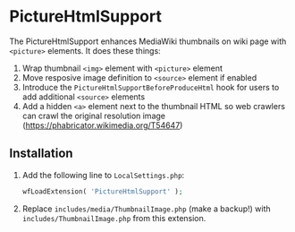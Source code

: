 # PictureHtmlSupport

The PictureHtmlSupport enhances MediaWiki thumbnails on wiki page with `<picture>` elements. It does these things:
1. Wrap thumbnail `<img>` element with `<picture>` element
2. Move resposive image definition to `<source>` element if enabled
3. Introduce the `PictureHtmlSupportBeforeProduceHtml` hook for users to add additional `<source>` elements
4. Add a hidden `<a>` element next to the thumbnail HTML so web crawlers can crawl the original resolution image (https://phabricator.wikimedia.org/T54647)

## Installation ##
1. Add the following line to `LocalSettings.php`:
    ```php
    wfLoadExtension( 'PictureHtmlSupport' );
    ```

2. Replace `includes/media/ThumbnailImage.php` (make a backup!) with `includes/ThumbnailImage.php` from this extension.
